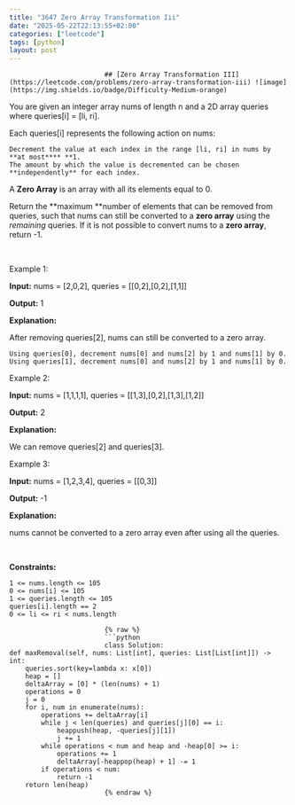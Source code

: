 ```yaml
---
title: "3647 Zero Array Transformation Iii"
date: "2025-05-22T22:13:55+02:00"
categories: ["leetcode"]
tags: [python]
layout: post
---
```



                            ## [Zero Array Transformation III](https://leetcode.com/problems/zero-array-transformation-iii) ![image](https://img.shields.io/badge/Difficulty-Medium-orange)

You are given an integer array nums of length n and a 2D array queries where queries[i] = [li, ri].

Each queries[i] represents the following action on nums:

	Decrement the value at each index in the range [li, ri] in nums by **at most**** **1.
	The amount by which the value is decremented can be chosen **independently** for each index.

A **Zero Array** is an array with all its elements equal to 0.

Return the **maximum **number of elements that can be removed from queries, such that nums can still be converted to a **zero array** using the *remaining* queries. If it is not possible to convert nums to a **zero array**, return -1.

 

Example 1:

**Input:** nums = [2,0,2], queries = [[0,2],[0,2],[1,1]]

**Output:** 1

**Explanation:**

After removing queries[2], nums can still be converted to a zero array.

	Using queries[0], decrement nums[0] and nums[2] by 1 and nums[1] by 0.
	Using queries[1], decrement nums[0] and nums[2] by 1 and nums[1] by 0.

Example 2:

**Input:** nums = [1,1,1,1], queries = [[1,3],[0,2],[1,3],[1,2]]

**Output:** 2

**Explanation:**

We can remove queries[2] and queries[3].

Example 3:

**Input:** nums = [1,2,3,4], queries = [[0,3]]

**Output:** -1

**Explanation:**

nums cannot be converted to a zero array even after using all the queries.

 

**Constraints:**

	1 <= nums.length <= 105
	0 <= nums[i] <= 105
	1 <= queries.length <= 105
	queries[i].length == 2
	0 <= li <= ri < nums.length

                            {% raw %}
                            ```python
                            class Solution:
    def maxRemoval(self, nums: List[int], queries: List[List[int]]) -> int:
        queries.sort(key=lambda x: x[0])
        heap = []
        deltaArray = [0] * (len(nums) + 1)
        operations = 0
        j = 0
        for i, num in enumerate(nums):
            operations += deltaArray[i]
            while j < len(queries) and queries[j][0] == i:
                heappush(heap, -queries[j][1])
                j += 1
            while operations < num and heap and -heap[0] >= i:
                operations += 1
                deltaArray[-heappop(heap) + 1] -= 1
            if operations < num:
                return -1
        return len(heap)
                            {% endraw %}
                            